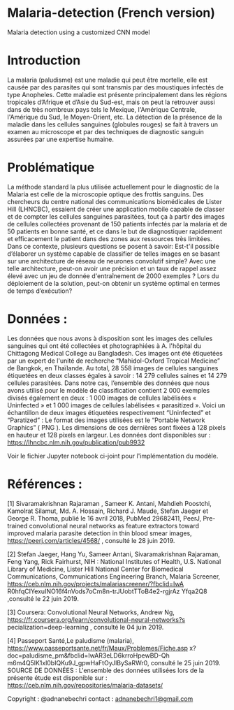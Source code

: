 # Malaria-detection (French version)
Malaria detection using a customized CNN model

# Introduction 
La malaria (paludisme) est une maladie qui peut être mortelle, elle est causée par des parasites qui sont transmis par des moustiques infectés de type Anopheles. Cette maladie est présente principalement dans les régions tropicales d’Afrique et d’Asie du Sud-est, mais on peut la retrouver aussi dans de très nombreux pays tels le Mexique, l'Amérique Centrale, l'Amérique du Sud, le Moyen-Orient, etc. La détection de la présence de la maladie dans les cellules sanguines (globules rouges) se fait à travers un examen au microscope et par des techniques de diagnostic sanguin assurées par une expertise humaine.

# Problématique
La méthode standard la plus utilisée actuellement pour le diagnostic de la Malaria est celle de la microscopie optique des frottis sanguins. Des chercheurs du centre national des communications biomédicales de Lister Hill (LHNCBC), essaient de créer une application mobile capable de classer et de compter les cellules sanguines parasitées, tout ça à partir des images de cellules collectées provenant de 150 patients infectés par la malaria et de 50 patients en bonne santé, et ce dans le but de diagnostiquer rapidement et efficacement le patient dans des zones aux ressources très limitées. Dans ce contexte, plusieurs questions se posent à savoir:
Est-t'il possible d’élaborer un système capable de classifier de telles images en se basant sur une architecture de réseau de neurones convolutif simple?
Avec une telle architecture, peut-on avoir une précision et un taux de rappel assez élevé avec un jeu de donnée d'entraînement de 2000 exemples ?
Lors du déploiement de la solution, peut-on obtenir un système optimal en termes de temps d’exécution?

# Données : 
Les données que nous avons à disposition sont les images des cellules sanguines qui ont été collectées et photographiées à
A.
l'hôpital du Chittagong Medical College au Bangladesh. Ces images ont été étiquetées par un expert de l'unité de recherche “Mahidol-Oxford Tropical Medicine” de Bangkok, en Thaïlande. Au total, 28 558 images de cellules sanguines étiquetées en deux classes égales à savoir : 14 279 cellules saines et 14 279 cellules parasitées. Dans notre cas, l’ensemble des données que nous avons utilisé pour le modèle de classification contient 2 000 exemples divisés également en deux : 1 000 images de cellules labélisées « Uninfected » et 1 000 images de cellules labélisées « parasitized ». Voici un échantillon de deux images étiquetées respectivement “Uninfected” et “Paratized” : 
Le format des images utilisées est le “Portable Network Graphics” ( PNG ). Les dimensions de ces dernières sont fixées à 128 pixels en hauteur et 128 pixels en largeur.
Les données dont disponibles sur : https://lhncbc.nlm.nih.gov/publication/pub9932

Voir le fichier Jupyter notebook ci-joint pour l'implémentation du modèle.

# Références :
[1] Sivaramakrishnan Rajaraman , Sameer K. Antani, Mahdieh Poostchi, Kamolrat Silamut, Md. A. Hossain, Richard J. Maude, Stefan Jaeger et George R. Thoma, publié le 16 avril 2018, PubMed 29682411, PeerJ, Pre-trained convolutional neural networks as feature extractors toward improved malaria parasite detection in thin blood smear images, https://peerj.com/articles/4568/ , consulté le 28 juin 2019.

[2] Stefan Jaeger, Hang Yu, Sameer Antani, Sivaramakrishnan Rajaraman, Feng Yang, Rick Fairhurst, NIH : National Institutes of Health, U.S. National Library of Medicine, Lister Hill National Center for Biomedical Communications, Communications Engineering Branch, Malaria Screener, https://ceb.nlm.nih.gov/projects/malariascreener/?fbclid=IwA R0hfqCIYexuINO16f4nVods7oCm8n-trJUobtTToB4e2-rgjrAz Yfqa2Q8  ,consulté le 22 juin 2019.

[3]  Coursera: Convolutional Neural Networks, Andrew Ng, https://fr.coursera.org/learn/convolutional-neural-networks?s pecialization=deep-learning , consulté le 04 juin 2019.

[4]  Passeport Santé,Le paludisme (malaria), https://www.passeportsante.net/fr/Maux/Problemes/Fiche.asp x?doc=paludisme_pm&fbclid=IwAR3eLD6krroHpewBD-Qh m6m4Q5lK1xl0bIQKu9J_gpwHaFtOyJlBySaRWr0,  consulté le 25 juin 2019.
SOURCE DE DONNÉES :  L'ensemble des données utilisées lors de la présente étude est disponible sur : https://ceb.nlm.nih.gov/repositories/malaria-datasets/

Copyright : @adnanebechri
contact : adnanebechri1@gmail.com

